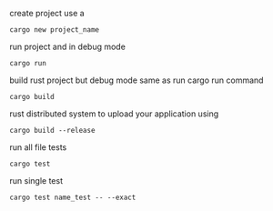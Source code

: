create project use a

```
cargo new project_name
```

run project and in debug mode

```
cargo run
```
build rust project but debug mode same as run cargo run command
```
cargo build
```
rust distributed system to upload your application using
```
cargo build --release
```
run all file tests
```
cargo test
```
run single test
```
cargo test name_test -- --exact
```